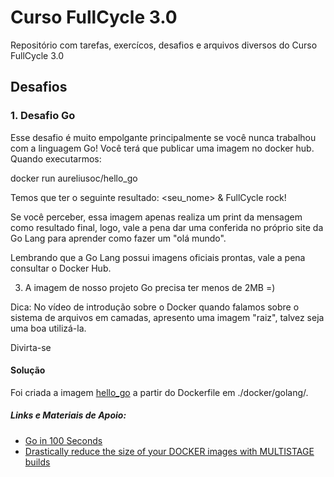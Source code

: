 # Curso FullCycle 3.0
Repositório com tarefas, exercícos, desafios e arquivos diversos do Curso FullCycle 3.0

## Desafios
### 1. Desafio Go
Esse desafio é muito empolgante principalmente se você nunca trabalhou com a linguagem Go!
Você terá que publicar uma imagem no docker hub. Quando executarmos:

docker run aureliusoc/hello_go

Temos que ter o seguinte resultado: <seu_nome> & FullCycle rock!

Se você perceber, essa imagem apenas realiza um print da mensagem como resultado final, logo, vale a pena dar uma conferida no próprio site da Go Lang para aprender como fazer um "olá mundo".

Lembrando que a Go Lang possui imagens oficiais prontas, vale a pena consultar o Docker Hub.

3) A imagem de nosso projeto Go precisa ter menos de 2MB =)

Dica: No vídeo de introdução sobre o Docker quando falamos sobre o sistema de arquivos em camadas, apresento uma imagem "raiz", talvez seja uma boa utilizá-la.

Divirta-se

#### Solução
Foi criada a imagem [hello_go](https://hub.docker.com/r/aureliusoc/hello_go) a partir do Dockerfile em ./docker/golang/.

##### Links e Materiais de Apoio:
* [Go in 100 Seconds](https://www.youtube.com/watch?v=446E-r0rXHI)
* [Drastically reduce the size of your DOCKER images with MULTISTAGE builds](https://www.youtube.com/watch?v=KLOdisHW8rQ)

